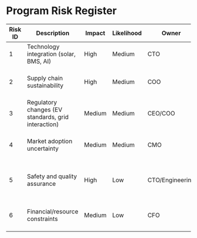 # Program Risk Register

| Risk ID | Description | Impact | Likelihood | Owner | Mitigation |
|--------|-------------|--------|------------|-------|------------|
| 1      | Technology integration (solar, BMS, AI) | High | Medium | CTO | Phased R&D, expert partnerships |
| 2      | Supply chain sustainability | High | Medium | COO | Eco-friendly sourcing, lifecycle planning |
| 3      | Regulatory changes (EV standards, grid interaction) | Medium | Medium | CEO/COO | Agile compliance, ongoing monitoring |
| 4      | Market adoption uncertainty | Medium | Medium | CMO | Targeted marketing, customer engagement |
| 5      | Safety and quality assurance | High | Low | CTO/Engineering | Rigorous testing, compliance with standards |
| 6      | Financial/resource constraints | Medium | Low | CFO | Strategic partnerships, phased investment |


